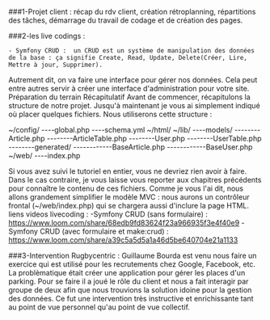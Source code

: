 ###1-Projet client : récap du rdv client, création rétroplanning, répartitions des tâches, démarrage du travail de codage et de création des pages.

###2-les live codings : 

    - Symfony CRUD :  un CRUD est un système de manipulation des données de la base : ça signifie Create, Read, Update, Delete(Créer, Lire, Mettre à jour, Supprimer).
Autrement dit, on va faire une interface pour gérer nos données. Cela peut entre autres servir à créer une interface d'administration pour votre site.
Préparation du terrain
Récapitulatif
Avant de commencer, récapitulons la structure de notre projet. Jusqu'à maintenant je vous ai simplement indiqué où placer quelques fichiers.
Nous utiliserons cette structure :

~/config/
----global.php
----schema.yml
~/html/
~/lib/
----models/
--------Article.php
--------ArticleTable.php
--------User.php
--------UserTable.php
--------generated/
------------BaseArticle.php
------------BaseUser.php
~/web/
----index.php

Si vous avez suivi le tutoriel en entier, vous ne devriez rien avoir à faire. Dans le cas contraire, je vous laisse vous reporter aux chapitres précédents pour connaître le contenu de ces fichiers.
Comme je vous l'ai dit, nous allons grandement simplifier le modèle MVC : nous aurons un contrôleur frontal (~/web/index.php) qui se chargera aussi d'inclure la page HTML.
liens videos livecoding : 
        -Symfony CRUD (sans formulaire) : https://www.loom.com/share/68edb9fd83624f23a966935f3e4f40e9
        -Symfony CRUD (avec formulaire et make:crud) : https://www.loom.com/share/a39c5a5d5a1a46d5be640704e21a1133

###3-Intervention Rugbycentric :
Guillaume Bourda est venu nous faire un exercice qui est utilisé pour les recrutements chez Google, Facebook, etc. 
La problèmatique était créer une application pour gérer les places d'un parking. 
Pour se faire il a joué le rôle du client et nous a fait interagir par groupe de deux afin que nous trouvions la solution idoine pour la gestion des données.
Ce fut une intervention très instructive et enrichissante tant au point de vue personnel qu'au point de vue collectif.


